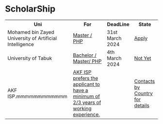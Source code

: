 # ScholarShip
<table>
  <tr>
    <th>Uni</th>
    <th>For</th>
    <th>DeadLine</th>
        <th>State</th>
  </tr>
  <tr>
    <td>Mohamed bin Zayed University of Artificial Intelligence</td>
    <td><a href = "https://mbzuai.ac.ae/">Master / PHP</a></td>
    <td>31st March 2024</td>
    <td><a href = "https://crmweb-100902.campusnexus.cloud/OnlineApplication">Apply<a/></td>
  </tr>
  <tr>
    <td>University of Tabuk</td>
    <td><a href = "https://www.ut.edu.sa/ar/Pages/default.aspx">Bachelor / Master/ PHP</a></td>
    <td> 4th March 2024</td>
    <td><a href = "https://myut.ut.edu.sa/ut/ui/guest/application_online/index/typeApplicationOnlineIndex.faces">Not Yet<a/></td>
  </tr>
  <tr>
    <td>AKF ISP.mmmmmmmmmmmm</td>
    <td><a href = "https://the.akdn/en/what-we-do/developing-human-capacity/education/international-scholarships">AKF ISP prefers the applicant to have a minimum of 2/3 years of working experience.</a></td>
    <td></td>
    <td><a href = "https://myut.ut.edu.sa/ut/ui/guest/application_online/index/typeApplicationOnlineIndex.faces">Contacts by Country for details <a/></td>
  </tr>
</table>

